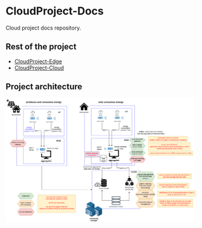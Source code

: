 # CloudProject-Docs
Cloud project docs repository.

## Rest of the project
- [CloudProject-Edge](https://github.com/LoZioo/CloudProject-Edge)
- [CloudProject-Cloud](https://github.com/LoZioo/CloudProject-Cloud)

## Project architecture
![Project architecture](docs/Architettura/Architettura%20(new).png)

